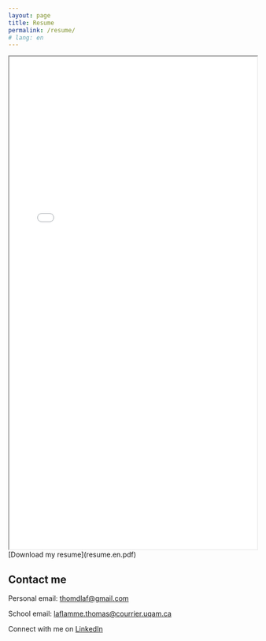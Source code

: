 ```yaml
---
layout: page
title: Resume
permalink: /resume/
# lang: en
---
```


<!-- <object data="CV-DEV-EN.pdf" type="application/pdf" width="800px" height="1100px">
    <embed src="CV-DEV-EN.pdf">
        <p>This browser does not support PDFs. Please download the PDF to view it: <a href="http://yoursite.com/the.pdf">Download PDF</a>.</p>
    </embed>
</object> -->

<!-- <div id="pdf-viewer"></div>
<script src="https://mozilla.github.io/pdf.js/build/pdf.js"></script>
<script>
    const url = 'CV-DEV-EN.pdf';
    const pdfViewer = document.getElementById('pdf-viewer');
    // Setup PDF.js (Refer to the PDF.js documentation for more details).
</script> -->

<iframe src="resume.en.pdf" width="100%" height="1000px">
    Your browser does not support PDFs. <a href="resume.en.pdf">Download the PDF</a>.
</iframe>
[Download my resume](resume.en.pdf)

## Contact me
Personal email: [thomdlaf@gmail.com](mailto:thomdlaf@gmail.com)

School email: [laflamme.thomas@courrier.uqam.ca](mailto:laflamme.thomas@courrier.uqam.ca)

Connect with me on [LinkedIn](https://www.linkedin.com/in/thomas-laflamme-246827270/)
